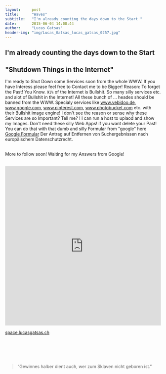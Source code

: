 ```yaml
---
layout:     post
title:      "Waves"
subtitle:   "I'm already counting the days down to the Start "
date:       2015-06-04 14:00:44
author:     "Lucas Gatsas"
header-img: "img/Lucas_Gatsas_lucas_gatsas_0257.jpg"
---
```

<h2 class="section-heading">I'm already counting the days down to the Start</h2>
<h2 class="section-heading">"Shutdown Things in the Internet"</h2>

I'm ready to Shut Down some Services soon from the whole WWW. If you have Interess please feel free to Contact me to be Bigger!
Reason: To forget the Past! You Know. <code>91%</code> of the Internet is Bullshit. So many silly services etc. and alot of Bullshit in the Internet!
All these bunch of ... heades should be banned from the WWW. Specialy services like www.vebidoo.de, www.google.com, www.pinterest.com, www.photobucket.com etc. with their Bullshit image engine! I don't see the reason or sense why these Services are so Important? Tell me? ! I can run a host to uplaod and show my Images. Don't need these silly Web Apps! if you want delete your Past! You can do that with that dumb and silly Formular from "google" here <a href="https://support.google.com/legal/contact/lr_eudpa?product=websearch&hl=de"> Google Formular</a> Der Antrag auf Entfernen von Suchergebnissen nach europäischem Datenschutzrecht. 

<br> More to follow soon! Waiting for my Answers from Google!

<br>


<iframe width="100%" height="515" src="https://www.youtube.com/embed/Gi9tJ8QoBus" frameborder="0" allowfullscreen></iframe>

<a href="http://space.lucasgatsas.ch/">space.lucasgatsas.ch</a>

<br><br>


<br>
<blockquote>
“Gewinnes halber dient auch, wer zum Sklaven nicht geboren ist.” 
</blockquote>

